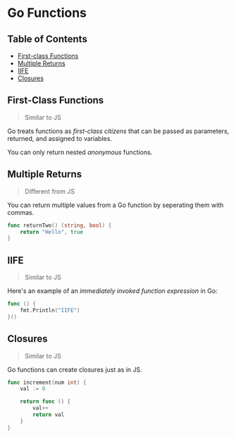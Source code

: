 # Go Functions

## Table of Contents

- [First-class Functions](#first--class-functions)
- [Multiple Returns](#multiple-returns)
- [IIFE](#iife)
- [Closures](#closures)

## First-Class Functions

> Similar to JS

Go treats functions as _first-class citizens_ that can be passed as parameters, returned, and assigned to variables.

You can only return nested _anonymous_ functions.

## Multiple Returns

> Different from JS

You can return multiple values from a Go function by seperating them with commas.

```go
func returnTwo() (string, bool) {
    return "Hello", true
}
```

## IIFE

> Similar to JS

Here's an example of an _immediately invoked function expression_ in Go:

```go
func () {
    fmt.Println("IIFE")
}()
```

## Closures

> Similar to JS

Go functions can create closures just as in JS.

```go
func increment(num int) {
    val := 0

    return func () {
        val++
        return val
    }
}
```
